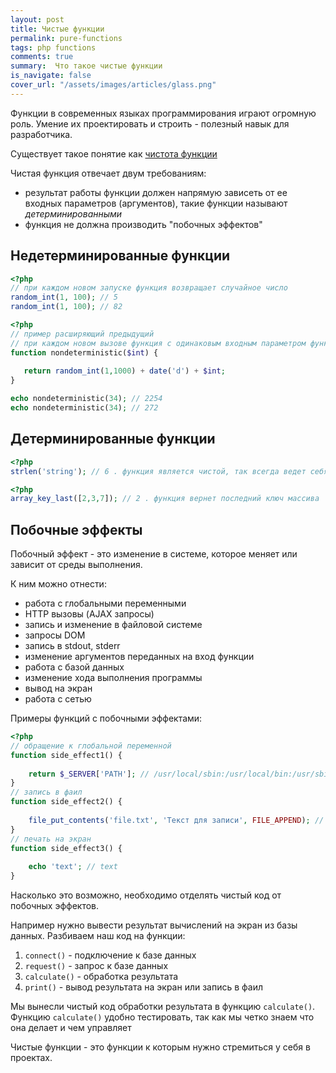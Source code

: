 ```yaml
---
layout: post
title: Чистые функции
permalink: pure-functions
tags: php functions
comments: true
summary:  Что такое чистые функции
is_navigate: false
cover_url: "/assets/images/articles/glass.png"
---
```


Функции в современных языках программирования играют огромную роль. 
Умение их проектировать и строить - полезный навык для разработчика.

Существует такое понятие как [чистота функции](https://ru.wikipedia.org/wiki/%D0%A7%D0%B8%D1%81%D1%82%D0%BE%D1%82%D0%B0_%D1%84%D1%83%D0%BD%D0%BA%D1%86%D0%B8%D0%B8)

Чистая функция отвечает двум требованиям:

- результат работы функции должен напрямую зависеть от ее входных параметров (аргументов), такие функции называют _детерминированными_
- функция не должна производить "побочных эффектов"

## Недетерминированные функции

~~~php
<?php
// при каждом новом запуске функция возвращает случайное число
random_int(1, 100); // 5
random_int(1, 100); // 82
~~~

~~~php
<?php
// пример расширяющий предыдущий
// при каждом новом вызове функция с одинаковым входным параметром функция возвращает разный результат
function nondeterministic($int) {
 
   return random_int(1,1000) + date('d') + $int;
}

echo nondeterministic(34); // 2254
echo nondeterministic(34); // 272
~~~

## Детерминированные функции

~~~php
<?php
strlen('string'); // 6 . функция является чистой, так всегда ведет себя предсказуемо возвращает длину строки
~~~
~~~php
<?php
array_key_last([2,3,7]); // 2 . функция вернет последний ключ массива
~~~

## Побочные эффекты

Побочный эффект - это изменение в системе, которое меняет или зависит от среды выполнения.

К ним можно отнести:

- работа с глобальными переменными
- HTTP вызовы (AJAX запросы)
- запись и изменение в файловой системе
- запросы DOM
- запись в stdout, stderr
- изменение аргументов переданных на вход функции
- работа с базой данных
- изменение хода выполнения программы
- вывод на экран
- работа с сетью

Примеры функций с побочными эффектами:

~~~php
<?php
// обращение к глобальной переменной
function side_effect1() {
    
    return $_SERVER['PATH']; // /usr/local/sbin:/usr/local/bin:/usr/sbin:/usr/bin:/sbin:/bin
}
// запись в фаил
function side_effect2() {
    
    file_put_contents('file.txt', 'Текст для записи', FILE_APPEND); // создание и запись в фаил file.txt
}
// печать на экран
function side_effect3() {
    
    echo 'text'; // text
}
~~~

Насколько это возможно, необходимо отделять чистый код от побочных эффектов.

Например нужно вывести результат вычислений на экран из базы данных.
Разбиваем наш код на функции:
1. `connect()` - подключение к базе данных
2. `request()` - запрос к базе данных
3. `calculate()` - обработка результата
4. `print()` - вывод результата на экран или запись в фаил

Мы вынесли чистый код обработки результата в функцию `calculate()`. 
Функцию `calculate()` удобно тестировать, так как мы четко знаем что она делает и чем управляет

Чистые функции - это функции к которым нужно стремиться у себя в проектах.